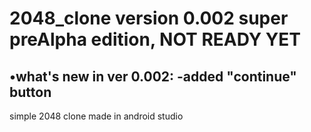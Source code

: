 # 2048_clone version 0.002 super preAlpha edition, NOT READY YET
•what's new in ver 0.002:
 -added "continue" button
------------------------------------------------------------
 simple 2048 clone made in android studio
